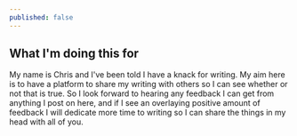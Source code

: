 ```yaml
---
published: false
---
```


## What I'm doing this for

My name is Chris and I've been told I have a knack for writing.  My aim here is to have a platform to share my writing with others so I can see whether or not that is true. So I look forward to hearing any feedback I can get from anything I post on here, and if I see an overlaying positive amount of feedback I will dedicate more time to writing so I can share the things in my head with all of you.

